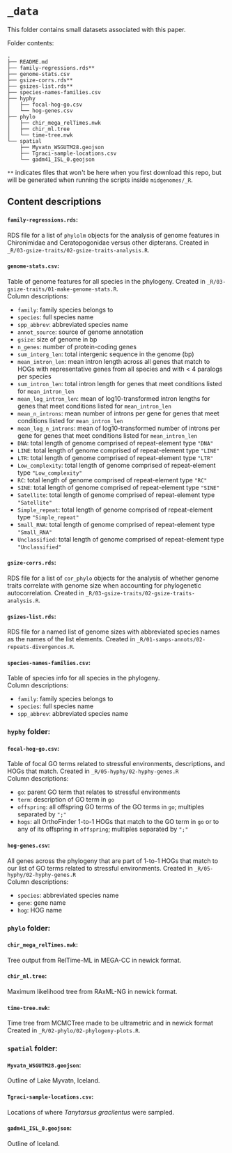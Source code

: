 
# `_data`

This folder contains small datasets associated with this paper.


Folder contents:

```
.
├── README.md
├── family-regressions.rds**
├── genome-stats.csv
├── gsize-corrs.rds**
├── gsizes-list.rds**
├── species-names-families.csv
├── hyphy
│   ├── focal-hog-go.csv
│   └── hog-genes.csv
├── phylo
│   ├── chir_mega_relTimes.nwk
│   ├── chir_ml.tree
│   └── time-tree.nwk
└── spatial
    ├── Myvatn_WSGUTM28.geojson
    ├── Tgraci-sample-locations.csv
    └── gadm41_ISL_0.geojson
```

`**` indicates files that won't be here when you first download this repo,
but will be generated when running the scripts inside `midgenomes/_R`.


## Content descriptions

#### `family-regressions.rds`:
RDS file for a list of `phylolm` objects for the 
analysis of genome features in Chironimidae and Ceratopogonidae versus 
other dipterans.
Created in `_R/03-gsize-traits/02-gsize-traits-analysis.R`.

#### `genome-stats.csv`: 
Table of genome features for all species in the phylogeny.
Created in `_R/03-gsize-traits/01-make-genome-stats.R`.<br>
Column descriptions:

- `family`: family species belongs to
- `species`: full species name
- `spp_abbrev`: abbreviated species name
- `annot_source`: source of genome annotation
- `gsize`: size of genome in bp
- `n_genes`: number of protein-coding genes
- `sum_interg_len`: total intergenic sequence in the genome (bp)
- `mean_intron_len`: mean intron length across all genes that match to HOGs 
  with representative genes from all species and with < 4 paralogs per species
- `sum_intron_len`: total intron length for genes that meet conditions listed
  for `mean_intron_len`
- `mean_log_intron_len`: mean of log10-transformed intron lengths for genes
  that meet conditions listed for `mean_intron_len`
- `mean_n_introns`: mean number of introns per gene for genes
  that meet conditions listed for `mean_intron_len`
- `mean_log_n_introns`: mean of log10-transformed number of introns per gene
  for genes that meet conditions listed for `mean_intron_len`
- `DNA`: total length of genome comprised of repeat-element type `"DNA"`
- `LINE`: total length of genome comprised of repeat-element type `"LINE"`
- `LTR`: total length of genome comprised of repeat-element type `"LTR"`
- `Low_complexity`: total length of genome comprised of repeat-element type `"Low_complexity"`
- `RC`: total length of genome comprised of repeat-element type `"RC"`
- `SINE`: total length of genome comprised of repeat-element type `"SINE"`
- `Satellite`: total length of genome comprised of repeat-element type `"Satellite"`
- `Simple_repeat`: total length of genome comprised of repeat-element type `"Simple_repeat"`
- `Small_RNA`: total length of genome comprised of repeat-element type `"Small_RNA"`
- `Unclassified`: total length of genome comprised of repeat-element type `"Unclassified"`


#### `gsize-corrs.rds`:
RDS file for a list of `cor_phylo` objects for the analysis
of whether genome traits correlate with genome size when accounting
for phylogenetic autocorrelation.
Created in `_R/03-gsize-traits/02-gsize-traits-analysis.R`.


#### `gsizes-list.rds`:
RDS file for a named list of genome sizes with abbreviated 
species names as the names of the list elements.
Created in `_R/01-samps-annots/02-repeats-divergences.R`.

#### `species-names-families.csv`: 
Table of species info for all species in the phylogeny.<br>
Column descriptions:

- `family`: family species belongs to
- `species`: full species name
- `spp_abbrev`: abbreviated species name



### `hyphy` folder:

#### `focal-hog-go.csv`:
Table of focal GO terms related to stressful environments, descriptions, and
HOGs that match.
Created in `_R/05-hyphy/02-hyphy-genes.R`<br>
Column descriptions:

- `go`: parent GO term that relates to stressful environments
- `term`: description of GO term in `go`
- `offspring`: all offspring GO terms of the GO terms in `go`; 
  multiples separated by `";"`
- `hogs`: all OrthoFinder 1-to-1 HOGs that match to the GO term in `go` or 
  to any of its offspring in `offspring`; multiples separated by `";"`

#### `hog-genes.csv`:
All genes across the phylogeny that are part of 1-to-1 HOGs that match to our
list of GO terms related to stressful environments.
Created in `_R/05-hyphy/02-hyphy-genes.R`<br>
Column descriptions:

- `species`: abbreviated species name
- `gene`: gene name
- `hog`: HOG name



### `phylo` folder:

#### `chir_mega_relTimes.nwk`:
Tree output from RelTime-ML in MEGA-CC in newick format.

#### `chir_ml.tree`:
Maximum likelihood tree from RAxML-NG in newick format.

#### `time-tree.nwk`:
Time tree from MCMCTree made to be ultrametric and in newick format
Created in `_R/02-phylo/02-phylogeny-plots.R`.


### `spatial` folder:

#### `Myvatn_WSGUTM28.geojson`:
Outline of Lake Myvatn, Iceland.

#### `Tgraci-sample-locations.csv`:
Locations of where *Tanytarsus gracilentus* were sampled.

#### `gadm41_ISL_0.geojson`:
Outline of Iceland.
